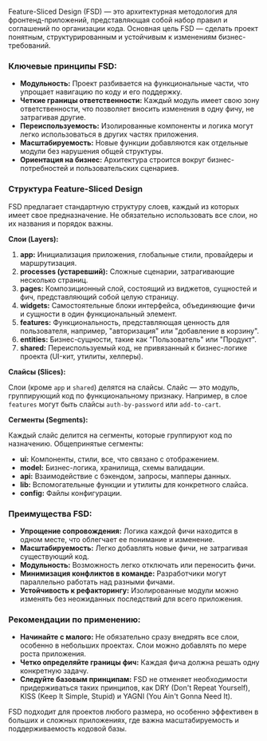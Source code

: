 Feature-Sliced Design (FSD) — это архитектурная методология для фронтенд-приложений, представляющая собой набор правил и соглашений по организации кода. Основная цель FSD — сделать проект понятным, структурированным и устойчивым к изменениям бизнес-требований.

### Ключевые принципы FSD:

*   **Модульность:** Проект разбивается на функциональные части, что упрощает навигацию по коду и его поддержку.
*   **Четкие границы ответственности:** Каждый модуль имеет свою зону ответственности, что позволяет вносить изменения в одну фичу, не затрагивая другие.
*   **Переиспользуемость:** Изолированные компоненты и логика могут легко использоваться в других частях приложения.
*   **Масштабируемость:** Новые функции добавляются как отдельные модули без нарушения общей структуры.
*   **Ориентация на бизнес:** Архитектура строится вокруг бизнес-потребностей и пользовательских сценариев.

### Структура Feature-Sliced Design

FSD предлагает стандартную структуру слоев, каждый из которых имеет свое предназначение. Не обязательно использовать все слои, но их названия и порядок важны.

**Слои (Layers):**

1.  **app:** Инициализация приложения, глобальные стили, провайдеры и маршрутизация.
2.  **processes (устаревший):** Сложные сценарии, затрагивающие несколько страниц.
3.  **pages:** Композиционный слой, состоящий из виджетов, сущностей и фич, представляющий собой целую страницу.
4.  **widgets:** Самостоятельные блоки интерфейса, объединяющие фичи и сущности в один функциональный элемент.
5.  **features:** Функциональность, представляющая ценность для пользователя, например, "авторизация" или "добавление в корзину".
6.  **entities:** Бизнес-сущности, такие как "Пользователь" или "Продукт".
7.  **shared:** Переиспользуемый код, не привязанный к бизнес-логике проекта (UI-кит, утилиты, хелперы).

**Слайсы (Slices):**

Слои (кроме `app` и `shared`) делятся на слайсы. Слайс — это модуль, группирующий код по функциональному признаку. Например, в слое `features` могут быть слайсы `auth-by-password` или `add-to-cart`.

**Сегменты (Segments):**

Каждый слайс делится на сегменты, которые группируют код по назначению. Общепринятые сегменты:

*   **ui:** Компоненты, стили, все, что связано с отображением.
*   **model:** Бизнес-логика, хранилища, схемы валидации.
*   **api:** Взаимодействие с бэкендом, запросы, мапперы данных.
*   **lib:** Вспомогательные функции и утилиты для конкретного слайса.
*   **config:** Файлы конфигурации.

### Преимущества FSD:

*   **Упрощение сопровождения:** Логика каждой фичи находится в одном месте, что облегчает ее понимание и изменение.
*   **Масштабируемость:** Легко добавлять новые фичи, не затрагивая существующий код.
*   **Модульность:** Возможность легко отключать или переносить фичи.
*   **Минимизация конфликтов в команде:** Разработчики могут параллельно работать над разными фичами.
*   **Устойчивость к рефакторингу:** Изолированные модули можно изменять без неожиданных последствий для всего приложения.

### Рекомендации по применению:

*   **Начинайте с малого:** Не обязательно сразу внедрять все слои, особенно в небольших проектах. Слои можно добавлять по мере роста приложения.
*   **Четко определяйте границы фич:** Каждая фича должна решать одну конкретную задачу.
*   **Следуйте базовым принципам:** FSD не отменяет необходимости придерживаться таких принципов, как DRY (Don't Repeat Yourself), KISS (Keep It Simple, Stupid) и YAGNI (You Ain't Gonna Need It).

FSD подходит для проектов любого размера, но особенно эффективен в больших и сложных приложениях, где важна масштабируемость и поддерживаемость кодовой базы.